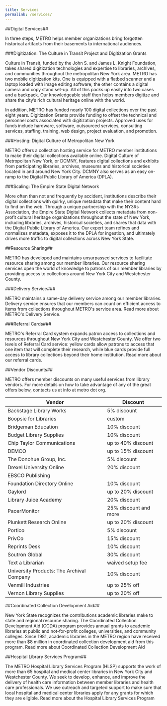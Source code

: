 ```yaml
---
title: Services
permalink: /services/
---
```


##Digital Services##

In three steps, METRO helps member organizations bring forgotten historical artifacts from their basements to international audiences.  

###Digitization: The Culture in Transit Project and Digitization Grants

Culture in Transit, funded by the John S. and James L. Knight Foundation, takes shared digitization technologies and expertise to libraries, archives, and communities throughout the metropolitan New York area.  METRO has two mobile digitization kits. One is equipped with a flatbed scanner and a laptop loaded with image editing software; the other contains a digital camera and copy stand set-up. All of this packs up easily into two cases and a backpack. Our knowledgeable staff then helps members digitize and share the city’s rich cultural heritage online with the world. 

In addition, METRO has funded nearly 100 digital collections over the past eight years. Digitization Grants provide funding to offset the technical and personnel costs associated with digitization projects. Approved uses for funds include hardware, software, outsourced services, consulting services, staffing, training, web design, project evaluation, and promotion.

###Hosting: Digital Culture of Metropolitan New York 

METRO offers a collection hosting service for METRO member institutions to make their digital collections available online. Digital Culture of Metropolitan New York, or DCMNY, features digital collections and exhibits from participating libraries, archives, museums and historical societies located in and around New York City. DCMNY also serves as an easy on-ramp to the Digital Public Library of America (DPLA).

###Scaling: The Empire State Digital Network

More often than not and frequently by accident, institutions describe their digital collections with quirky, unique metadata that make their content hard to find on the web. Through a unique partnership with the NY3Rs Association, the Empire State Digital Network collects metadata from non-profit cultural heritage organizations throughout the state of New York, including libraries, archives, historical societies, and shares that data with the Digital Public Library of America.  Our expert team refines and normalizes metadata, exposes it to the DPLA for ingestion, and ultimately drives more traffic to digital collections across New York State.

##Resource Sharing##

METRO has developed and maintains unsurpassed services to facilitate resource sharing among our member libraries. Our resource sharing services open the world of knowledge to patrons of our member libraries by providing access to collections around New York City and Westchester County.

###Delivery Service###

METRO maintains a same-day delivery service among our member libraries. Delivery service ensures that our members can count on efficient access to items from collections throughout METRO's service area. 
Read more about METRO's Delivery Service.

###Referral Cards###

METRO's Referral Card system expands patron access to collections and resources throughout New York City and Westchester County. We offer two levels of Referral Card service: yellow cards allow patrons to access that one item that will complete their research, while blue cards provide full access to library collections beyond their home institution.
Read more about our referral cards.

##Vendor Discounts##

METRO offers member discounts on many useful services from library vendors.  For more details on how to take advantage of any of the great offers below, contacts us at info at metro dot org.

|  Vendor                                      |  Discount                | 
|  ------------------------------------------  |  ----------------------  | 
|  Backstage Library Works                     |  5% discount             | 
|  Boopsie for Libraries                       |  custom                  | 
|  Bridgeman Education                         |  10% discount            | 
|  Budget Library Supplies                     |  10% discount            | 
|  Chip Taylor Communications                  |  up to 40% discount      | 
|  DEMCO                                       |  up to 15% discount      | 
|  The Donohue Group, Inc.                     |  5% discount             | 
|  Drexel University Online                    |  20% discount            | 
|  EBSCO Publishing                            |                          | 
|  Foundation Directory Online                 |  10% discount            | 
|  Gaylord                                     |  up to 20% discount      | 
|  Library Juice Academy                       |  20% discount            | 
|  PacerMonitor                                |  25% discount and more   | 
|  Plunkett Research Online                    |  up to 20% discount      | 
|  Portico                                     |  5% discount             | 
|  PrivCo                                      |  15% discount            | 
|  Reprints Desk                               |  10% discount            | 
|  Soutron Global                              |  30% discount            | 
|  Text a Librarian                            |  waived setup fee        | 
|  University Products: The Archival Company   |  10% discount            | 
|  Venmill Industries                          |  up to 25% off           | 
|  Vernon Library Supplies                     |  up to 20% off           | 



##Coordinated Collection Development Aid##

New York State recognizes the contributions academic libraries make to state and regional resource sharing. The Coordinated Collection Development Aid (CCDA) program provides annual grants to academic libraries at public and not-for-profit colleges, universities, and community colleges. Since 1981, academic libraries in the METRO region have received more than $8 million in coordinated collection development aid from this program.
Read more about Coordinated Collection Development Aid

##Hospital Library Services Program##

The METRO Hospital Library Services Program (HLSP) supports the work of more than 65 hospital and medical center libraries in New York City and Westchester County. We seek to develop, enhance, and improve the delivery of health care information between member libraries and health care professionals. We use outreach and targeted support to make sure that local hospital and medical center libraries apply for any grants for which they are eligible. 
Read more about the Hospital Library Services Program
